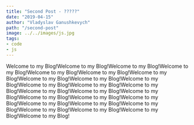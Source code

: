 ```yaml
---
title: "Second Post - ?????"
date: "2019-04-15"
author: "Vladyslav Ganushkevych"
path: "/second-post"
image: ../../images/js.jpg
tags:
- code
- js
---
```

Welcome to my Blog!Welcome to my Blog!Welcome to my Blog!Welcome to my Blog!Welcome to my Blog!Welcome to my Blog!Welcome to my Blog!Welcome to my Blog!Welcome to my Blog!Welcome to my Blog!Welcome to my Blog!Welcome to my Blog!Welcome to my Blog!Welcome to my Blog!Welcome to my Blog!Welcome to my Blog!Welcome to my Blog!Welcome to my Blog!Welcome to my Blog!Welcome to my Blog!Welcome to my Blog!Welcome to my Blog!Welcome to my Blog!Welcome to my Blog!Welcome to my Blog!Welcome to my Blog!